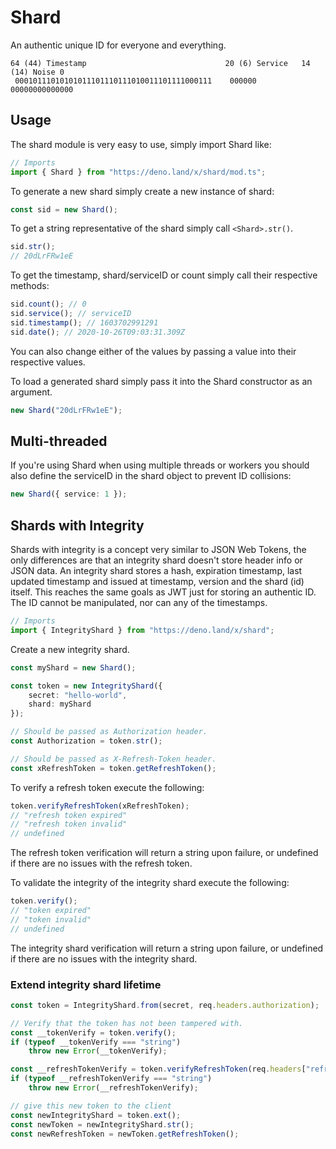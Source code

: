 # Shard

An authentic unique ID for everyone and everything.

```
64 (44) Timestamp                               20 (6) Service   14 (14) Noise 0
 00010111010101011101110111010011101111000111    000000           00000000000000
```

## Usage

The shard module is very easy to use, simply import Shard like:

```ts
// Imports
import { Shard } from "https://deno.land/x/shard/mod.ts";
```

To generate a new shard simply create a new instance of shard:

```ts
const sid = new Shard();
```

To get a string representative of the shard simply call `<Shard>.str()`.

```ts
sid.str();
// 20dLrFRw1eE
```

To get the timestamp, shard/serviceID or count simply call their respective methods:

```ts
sid.count(); // 0
sid.service(); // serviceID
sid.timestamp(); // 1603702991291
sid.date(); // 2020-10-26T09:03:31.309Z
```

You can also change either of the values by passing a value into their respective values.

To load a generated shard simply pass it into the Shard constructor as an argument.

```ts
new Shard("20dLrFRw1eE");
```

## Multi-threaded

If you're using Shard when using multiple threads or workers you should also define the serviceID in the shard object to prevent ID collisions:

```ts
new Shard({ service: 1 });
```

## Shards with Integrity

Shards with integrity is a concept very similar to JSON Web Tokens, the only differences are that an integrity shard doesn't store header info or JSON data. An integrity shard stores a hash, expiration timestamp, last updated timestamp and issued at timestamp, version and the shard (id) itself. This reaches the same goals as JWT just for storing an authentic ID. The ID cannot be manipulated, nor can any of the timestamps.

```ts
// Imports
import { IntegrityShard } from "https://deno.land/x/shard";
```

Create a new integrity shard.

```ts
const myShard = new Shard();

const token = new IntegrityShard({
	secret: "hello-world",
	shard: myShard
});

// Should be passed as Authorization header.
const Authorization = token.str();

// Should be passed as X-Refresh-Token header.
const xRefreshToken = token.getRefreshToken();
```

To verify a refresh token execute the following:

```ts
token.verifyRefreshToken(xRefreshToken);
// "refresh token expired"
// "refresh token invalid"
// undefined
```

The refresh token verification will return a string upon failure, or undefined if there are no issues with the refresh token.

To validate the integrity of the integrity shard execute the following:

```ts
token.verify();
// "token expired"
// "token invalid"
// undefined
```

The integrity shard verification will return a string upon failure, or undefined if there are no issues with the integrity shard.

### Extend integrity shard lifetime

```ts
const token = IntegrityShard.from(secret, req.headers.authorization);

// Verify that the token has not been tampered with.
const __tokenVerify = token.verify();
if (typeof __tokenVerify === "string")
	throw new Error(__tokenVerify);

const __refreshTokenVerify = token.verifyRefreshToken(req.headers["refresh-token"]);
if (typeof __refreshTokenVerify === "string")
	throw new Error(__refreshTokenVerify);

// give this new token to the client
const newIntegrityShard = token.ext();
const newToken = newIntegrityShard.str();
const newRefreshToken = newToken.getRefreshToken();
```
